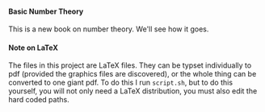 #### Basic Number Theory

This is a new book on number theory.  We'll see how it goes.

#### Note on LaTeX

The files in this project are LaTeX files.  They can be typset individually to pdf (provided the graphics files are discovered), or the whole thing can be converted to one giant pdf.  To do this I run ``script.sh``, but to do this yourself, you will not only need a LaTeX distribution, you must also edit the hard coded paths.